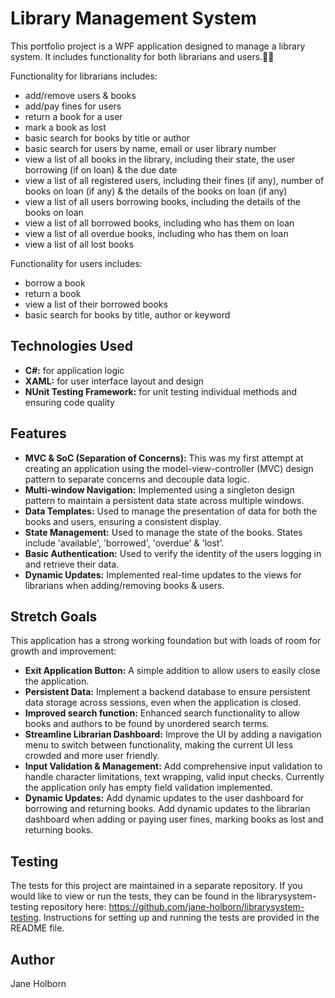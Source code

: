 # Library Management System
This portfolio project is a WPF application designed to manage a library system. It includes functionality for both librarians and users.📖🐛

Functionality for librarians includes:
- add/remove users & books
- add/pay fines for users
- return a book for a user
- mark a book as lost
- basic search for books by title or author
- basic search for users by name, email or user library number
- view a list of all books in the library, including their state, the user borrowing (if on loan) & the due date
- view a list of all registered users, including their fines (if any), number of books on loan (if any) & the details of the books on loan (if any)
- view a list of all users borrowing books, including the details of the books on loan
- view a list of all borrowed books, including who has them on loan
- view a list of all overdue books, including who has them on loan
- view a list of all lost books

Functionality for users includes:

- borrow a book
- return a book
- view a list of their borrowed books
- basic search for books by title, author or keyword
  
## Technologies Used
- **C#:** for application logic
- **XAML:** for user interface layout and design
- **NUnit Testing Framework:** for unit testing individual methods and ensuring code quality
  
## Features
- **MVC & SoC (Separation of Concerns):** This was my first attempt at creating an application using the model-view-controller (MVC) design pattern to separate concerns and decouple data logic.
- **Multi-window Navigation:** Implemented using a singleton design pattern to maintain a persistent data state across multiple windows.
- **Data Templates:** Used to manage the presentation of data for both the books and users, ensuring a consistent display.
- **State Management:** Used to manage the state of the books. States include 'available', 'borrowed', 'overdue' & 'lost'.
- **Basic Authentication:** Used to verify the identity of the users logging in and retrieve their data.
- **Dynamic Updates:**  Implemented real-time updates to the views for librarians when adding/removing books & users.
  
## Stretch Goals
This application has a strong working foundation but with loads of room for growth and improvement:
- **Exit Application Button:** A simple addition to allow users to easily close the application.
- **Persistent Data:** Implement a backend database to ensure persistent data storage across sessions, even when the application is closed.
- **Improved search function:** Enhanced search functionality to allow books and authors to be found by unordered search terms.
- **Streamline Librarian Dashboard:** Improve the UI by adding a navigation menu to switch between functionality, making the current UI less crowded and more user friendly.
- **Input Validation & Management:** Add comprehensive input validation to handle character limitations, text wrapping, valid input checks. Currently the application only has empty field validation implemented.
- **Dynamic Updates:** Add dynamic updates to the user dashboard for borrowing and returning books. Add dynamic updates to the librarian dashboard when adding or paying user fines, marking books as lost and returning books.

## Testing
The tests for this project are maintained in a separate repository. If you would like to view or run the tests, they can be found in the librarysystem-testing repository here: https://github.com/jane-holborn/librarysystem-testing. Instructions for setting up and running the tests are provided in the README file.

## Author
Jane Holborn
